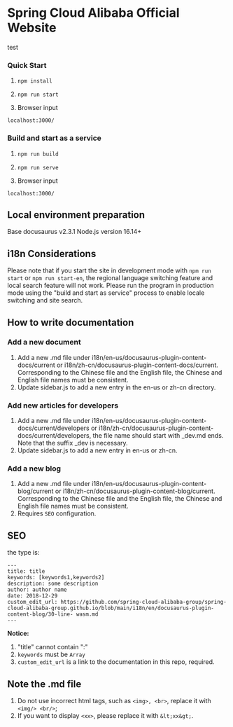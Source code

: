 # Spring Cloud Alibaba Official Website
test

### Quick Start

1. `npm install`

2. `npm run start`

3. Browser input

```shell
localhost:3000/
```

### Build and start as a service

1. `npm run build`

2. `npm run serve`

3. Browser input
```shell
localhost:3000/
```

## Local environment preparation
Base docusaurus v2.3.1
Node.js version 16.14+

## i18n Considerations

Please note that if you start the site in development mode with `npm run start` or `npm run start-en`, the regional language switching feature and local search feature will not work. Please run the program in production mode using the "build and start as service" process to enable locale switching and site search.

## How to write documentation

### Add a new document

1. Add a new .md file under i18n/en-us/docusaurus-plugin-content-docs/current or i18n/zh-cn/docusaurus-plugin-content-docs/current. Corresponding to the Chinese file and the English file, the Chinese and English file names must be consistent.
2. Update sidebar.js to add a new entry in the en-us or zh-cn directory.

### Add new articles for developers

1. Add a new .md file under i18n/en-us/docusaurus-plugin-content-docs/current/developers or i18n/zh-cn/docusaurus-plugin-content-docs/current/developers, the file name should start with _dev.md ends. Note that the suffix _dev is necessary.
2. Update sidebar.js to add a new entry in en-us or zh-cn.

### Add a new blog

1. Add a new .md file under i18n/en-us/docusaurus-plugin-content-blog/current or i18n/zh-cn/docusaurus-plugin-content-blog/current. Corresponding to the Chinese file and the English file, the Chinese and English file names must be consistent.
2. Requires `SEO` configuration.

## SEO

the type is:
```
---
title: title
keywords: [keywords1,keywords2]
description: some description
author: author name
date: 2018-12-29
custom_edit_url: https://github.com/spring-cloud-alibaba-group/spring-cloud-alibaba-group.github.io/blob/main/i18n/en/docusaurus-plugin-content-blog/30-line- wasm.md
---
```

**Notice:**
1. "title" cannot contain ":"
2. `keywords` must be `Array`
3. `custom_edit_url` is a link to the documentation in this repo, required.

## Note the .md file
1. Do not use incorrect html tags, such as `<img>, <br>`, replace it with `<img/> <br/>`;
2. If you want to display `<xx>`, please replace it with `&lt;xx&gt;`.
